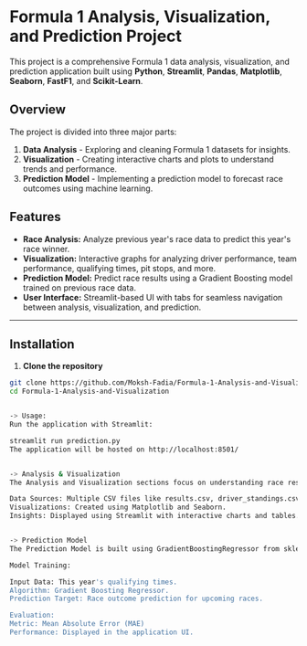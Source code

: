 # Formula 1 Analysis, Visualization, and Prediction Project

This project is a comprehensive Formula 1 data analysis, visualization, and prediction application built using **Python**, **Streamlit**, **Pandas**, **Matplotlib**, **Seaborn**, **FastF1**, and **Scikit-Learn**.

## Overview

The project is divided into three major parts:
1. **Data Analysis** - Exploring and cleaning Formula 1 datasets for insights.
2. **Visualization** - Creating interactive charts and plots to understand trends and performance.
3. **Prediction Model** - Implementing a prediction model to forecast race outcomes using machine learning.

## Features

- **Race Analysis:** Analyze previous year's race data to predict this year's race winner.
- **Visualization:** Interactive graphs for analyzing driver performance, team performance, qualifying times, pit stops, and more.
- **Prediction Model:** Predict race results using a Gradient Boosting model trained on previous race data.
- **User Interface:** Streamlit-based UI with tabs for seamless navigation between analysis, visualization, and prediction.

---

## Installation

1. **Clone the repository**
```bash
git clone https://github.com/Moksh-Fadia/Formula-1-Analysis-and-Visualization.git
cd Formula-1-Analysis-and-Visualization


-> Usage:
Run the application with Streamlit:

streamlit run prediction.py
The application will be hosted on http://localhost:8501/


-> Analysis & Visualization
The Analysis and Visualization sections focus on understanding race results, driver standings, constructor standings, lap times, and more using various plots and charts.

Data Sources: Multiple CSV files like results.csv, driver_standings.csv, pitstops.csv, qualifying.csv, etc.
Visualizations: Created using Matplotlib and Seaborn.
Insights: Displayed using Streamlit with interactive charts and tables.


-> Prediction Model
The Prediction Model is built using GradientBoostingRegressor from sklearn.

Model Training:

Input Data: This year's qualifying times.
Algorithm: Gradient Boosting Regressor.
Prediction Target: Race outcome prediction for upcoming races.

Evaluation:
Metric: Mean Absolute Error (MAE)
Performance: Displayed in the application UI.




